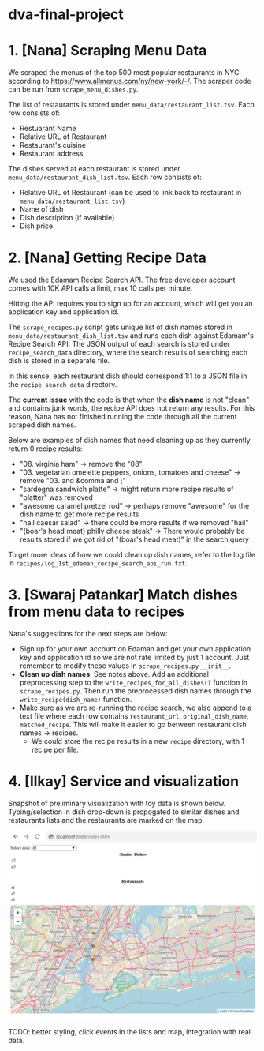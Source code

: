 # dva-final-project

# 1. [Nana] Scraping Menu Data

We scraped the menus of the top 500 most popular restaurants in NYC according to https://www.allmenus.com/ny/new-york/-/.
The scraper code can be run from `scrape_menu_dishes.py`.

The list of restaurants is stored under `menu_data/restaurant_list.tsv`. Each row consists of:
- Restuarant Name
- Relative URL of Restaurant
- Restaurant's cuisine
- Restaurant address

The dishes served at each restaurant is stored under `menu_data/restaurant_dish_list.tsv`. Each row consists of:
- Relative URL of Restaurant (can be used to link back to restaurant in `menu_data/restaurant_list.tsv`)
- Name of dish
- Dish description (if available)
- Dish price

# 2. [Nana] Getting Recipe Data

We used the [Edamam Recipe Search API](https://developer.edamam.com/edamam-recipe-api).
The free developer account comes with 10K API calls a limit, max 10 calls per minute.

Hitting the API requires you to sign up for an account, which will get you an application key and application id.

The `scrape_recipes.py` script gets unique list of dish names stored in `menu_data/restaurant_dish_list.tsv` and runs each dish against Edamam's Recipe Search API.
The JSON output of each search is stored under `recipe_search_data` directory, where the search results of searching each dish is stored in a separate file. 

In this sense, each restaurant dish should correspond 1:1 to a JSON file in the `recipe_search_data` directory.

The **current issue** with the code is that when the **dish name** is not "clean" and contains junk words, the recipe API does not return any results.
For this reason, Nana has not finished running the code through all the current scraped dish names.

Below are examples of dish names that need cleaning up as they currently return 0 recipe results:
- "08. virginia ham" -> remove the "08" 
- "03. vegetarian omelette peppers&comma; onions&comma; tomatoes and cheese" -> remove "03. and &comma and ;"
- "sardegna sandwich platte" -> might return more recipe results of "platter" was removed
- "awesome caramel pretzel rod" -> perhaps remove "awesome" for the dish name to get more recipe results
- "hail caesar salad" -> there could be more results if we removed "hail"
- "(boar's head meat) philly cheese steak" -> There would probably be results stored if we got rid of "(boar's head meat)" in the search query

To get more ideas of how we could clean up dish names, refer to the log file in `recipes/log_1st_edaman_recipe_search_api_run.txt`.

# 3. [Swaraj Patankar] Match dishes from menu data to recipes

Nana's suggestions for the next steps are below:

- Sign up for your own account on Edaman and get your own application key and application id so we are not rate limited by just 1 account. Just remember to modify these values in `scrape_recipes.py` `__init__`. 
- **Clean up dish names**: See notes above. Add an additional preprocessing step to the `write_recipes_for_all_dishes()` function in `scrape_recipes.py`. Then run the preprocessed dish names through the `write_recipe(dish_name)` function.
- Make sure as we are re-running the recipe search, we also append to a text file where each row contains `restaurant_url`, `original_dish_name`, `matched_recipe`. This will make it easier to go between restaurant dish names -> recipes.
    - We could store the recipe results in a new `recipe` directory, with 1 recipe per file. 

# 4. [Ilkay] Service and visualization

Snapshot of preliminary visualization with toy data is shown below. Typing/selection in dish drop-down is propogated to similar dishes and restaurants lists and the restaurants are marked on the map.

![index](images/index.jpg)

TODO: better styling, click events in the lists and map, integration with real data.
